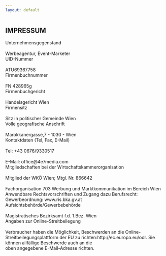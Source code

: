 ```yaml
---
layout: default
---
```

<div id="impressum">
<a href="https://www.4e7media.com/#footer"><i class="fas fa-times"></i></a>
<h2>IMPRESSUM</h2>
<p>Unternehmensgegenstand<br>
<br>
Werbeagentur, Event-Marketer<br>
UID-Nummer<br>
<br>
ATU69367758<br>
Firmenbuchnummer<br>
<br>
FN 428965g<br>
Firmenbuchgericht<br>
<br>
Handelsgericht Wien<br>
Firmensitz<br>
<br>
Sitz in politischer Gemeinde Wien<br>
Volle geografische Anschrift<br>
<br>
Marokkanergasse,7 - 1030 - Wien<br>
Kontaktdaten (Tel, Fax, E-Mail)<br>
<br>
Tel: +43 0676/9330517<br>
<br>
E-Mail: office@4e7media.com<br>
Mitgliedschaften bei der Wirtschaftskammerorganisation<br>
<br>
Mitglied der WKÖ Wien; Mtgl. Nr. 866642<br>
<br>
Fachorganisation 703 Werbung und Marktkommunikation im Bereich Wien Anwendbare Rechtsvorschriften und Zugang dazu Berufsrecht: Gewerbeordnung: www.ris.bka.gv.at<br>
Aufsichtsbehörde/Gewerbebehörde<br>
<br>
Magistratisches Bezirksamt f.d. 1.Bez. Wien<br>
Angaben zur Online-Streitbeilegung<br>
<br>
Verbraucher haben die Möglichkeit, Beschwerden an die Online-Streitbeilegungsplattform der EU zu richten:http://ec.europa.eu/odr. Sie können allfällige Beschwerde auch an die<br>oben angegebene E-Mail-Adresse richten.</p>
</div>
